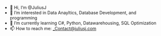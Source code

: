 - 👋 Hi, I’m @JuliusJ
- 👀 I’m interested in Data Anayltics, Database Development, and programming
- 🌱 I’m currently learning C#, Python, Datawarehousing, SQL Optimization
- 📫 How to reach me: _Contact@juliusj.com

<!---
JuliusJohnson/JuliusJohnson is a ✨ special ✨ repository because its `README.md` (this file) appears on your GitHub profile.
You can click the Preview link to take a look at your changes.
--->
